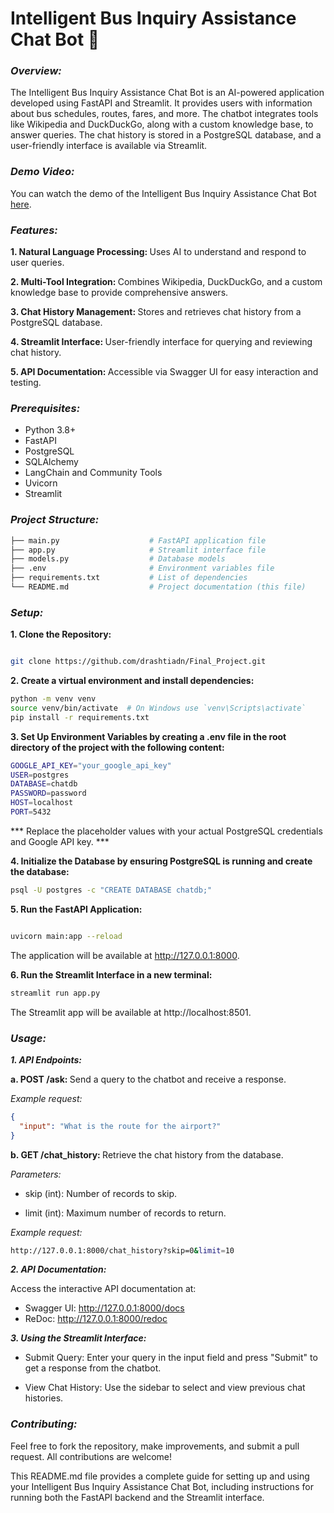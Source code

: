 # Intelligent Bus Inquiry Assistance Chat Bot 🚌

### <i> Overview: </i>
The Intelligent Bus Inquiry Assistance Chat Bot is an AI-powered application developed using FastAPI and Streamlit. It provides users with information about bus schedules, routes, fares, and more. The chatbot integrates tools like Wikipedia and DuckDuckGo, along with a custom knowledge base, to answer queries. The chat history is stored in a PostgreSQL database, and a user-friendly interface is available via Streamlit.

### <i> Demo Video: </i>

You can watch the demo of the Intelligent Bus Inquiry Assistance Chat Bot [here](https://www.loom.com/share/4b9b591ae3ad4b9e8a41e12bcdd00160?sid=f25c72e3-bd26-429a-8c67-868be977a0c3).

### <i> Features: </i>

<b> 1. Natural Language Processing: </b> Uses AI to understand and respond to user queries.

<b> 2. Multi-Tool Integration: </b> Combines Wikipedia, DuckDuckGo, and a custom knowledge base to provide comprehensive answers.

<b> 3. Chat History Management: </b> Stores and retrieves chat history from a PostgreSQL database.

<b> 4. Streamlit Interface: </b> User-friendly interface for querying and reviewing chat history.

<b> 5. API Documentation: </b> Accessible via Swagger UI for easy interaction and testing.

### <i> Prerequisites: </i>

- Python 3.8+
- FastAPI
- PostgreSQL
- SQLAlchemy
- LangChain and Community Tools
- Uvicorn
- Streamlit


### <i> Project Structure: </i>

``` bash
├── main.py                    # FastAPI application file
├── app.py                     # Streamlit interface file
├── models.py                  # Database models
├── .env                       # Environment variables file
├── requirements.txt           # List of dependencies
└── README.md                  # Project documentation (this file)
```

### <i> Setup: </i>

<b> 1. Clone the Repository: </b>
   
```bash

git clone https://github.com/drashtiadn/Final_Project.git

```
<b> 2. Create a virtual environment and install dependencies: </b>

```bash
python -m venv venv
source venv/bin/activate  # On Windows use `venv\Scripts\activate`
pip install -r requirements.txt

```

<b> 3. Set Up Environment Variables by creating a .env file in the root directory of the project with the following content: </b>

```bash
GOOGLE_API_KEY="your_google_api_key"
USER=postgres
DATABASE=chatdb
PASSWORD=password
HOST=localhost
PORT=5432
```

*** Replace the placeholder values with your actual PostgreSQL credentials and Google API key. ***

<b> 4. Initialize the Database by ensuring PostgreSQL is running and create the database: </b>

```bash
psql -U postgres -c "CREATE DATABASE chatdb;"
```

<b> 5. Run the FastAPI Application: </b>

```bash

uvicorn main:app --reload
```
The application will be available at http://127.0.0.1:8000.


<b> 6. Run the Streamlit Interface in a new terminal: </b>

```bash
streamlit run app.py
```

The Streamlit app will be available at http://localhost:8501.

### <i> Usage: </i>

<b> <i> 1. API Endpoints: </i> </b>

<b>         a. POST /ask: </b> Send a query to the chatbot and receive a response.

<i> Example request: </i>
```json
{
  "input": "What is the route for the airport?"
}
```


<b>         b. GET /chat_history: </b> Retrieve the chat history from the database.

<i> Parameters:</i>

- skip (int): Number of records to skip.

- limit (int):  Maximum number of records to return.

<i> Example request: </i>

```bash
http://127.0.0.1:8000/chat_history?skip=0&limit=10
```

<b> <i>2. API Documentation: </i> </b>

Access the interactive API documentation at:

- Swagger UI: http://127.0.0.1:8000/docs
- ReDoc: http://127.0.0.1:8000/redoc

<b> <i>3. Using the Streamlit Interface: </i> </b>

- Submit Query: Enter your query in the input field and press "Submit" to get a response from the chatbot.

- View Chat History: Use the sidebar to select and view previous chat histories.

### <i> Contributing: </i>
Feel free to fork the repository, make improvements, and submit a pull request. All contributions are welcome!

This README.md file provides a complete guide for setting up and using your Intelligent Bus Inquiry Assistance Chat Bot, including instructions for running both the FastAPI backend and the Streamlit interface.
